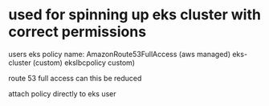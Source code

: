 # used for spinning up eks cluster with correct permissions

users
  eks
    policy name:
      AmazonRoute53FullAccess (aws managed)
      eks-cluster (custom)
      ekslbcpolicy custom)

    

route 53 full access can this be reduced


attach policy directly to eks user





